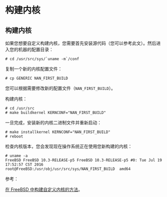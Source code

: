 # 构建内核

## 构建内核

如果您想要自定义构建内核，您需要首先安装源代码（您可以参考此文）。然后进入您的机器的配置目录：

```
# cd /usr/src/sys/`uname -m`/conf 
```

复制一个新的内核配置文件：

```
# cp GENERIC NAN_FIRST_BUILD 
```

您可以根据需要修改新的配置文件（`NAN_FIRST_BUILD`）。

构建内核：

```
# cd /usr/src
# make buildkernel KERNCONF="NAN_FIRST_BUILD" 
```

一旦完成，安装新的内核二进制文件并重新启动：

```
# make installkernel KERNCONF="NAN_FIRST_BUILD"
# reboot 
```

检查内核版本，您会发现现在操作系统正在使用您新构建的内核：

```
# uname -a
FreeBSD FreeBSD 10.3-RELEASE-p5 FreeBSD 10.3-RELEASE-p5 #0: Tue Jul 19 17:52:57 CST 2016     root@FreeBSD:/usr/obj/usr/src/sys/NAN_FIRST_BUILD  amd64 
```

参考：

[在 FreeBSD 中构建自定义内核的方法](https://www.youtube.com/watch?v=KVNxaKu11F0)。
